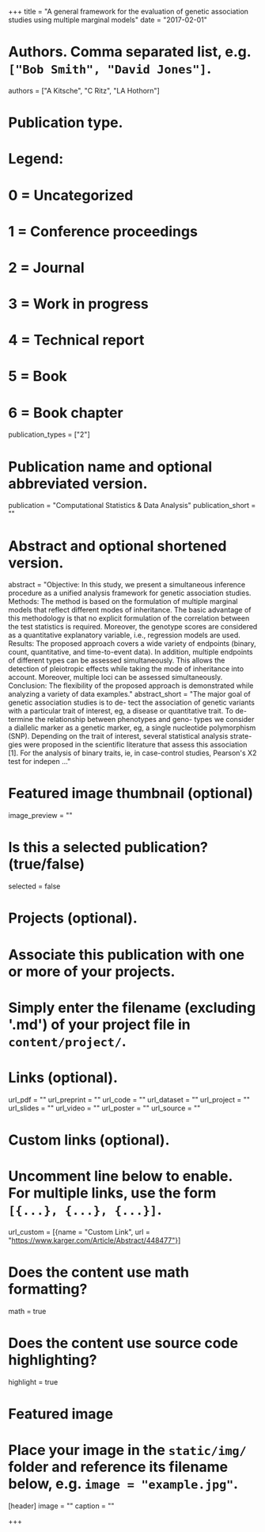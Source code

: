 +++
title = "A general framework for the evaluation of genetic association studies using multiple marginal models"
date = "2017-02-01"

# Authors. Comma separated list, e.g. `["Bob Smith", "David Jones"]`.
authors = ["A Kitsche", "C Ritz", "LA Hothorn"]

# Publication type.
# Legend:
# 0 = Uncategorized
# 1 = Conference proceedings
# 2 = Journal
# 3 = Work in progress
# 4 = Technical report
# 5 = Book
# 6 = Book chapter
publication_types = ["2"]

# Publication name and optional abbreviated version.
publication = "Computational Statistics & Data Analysis"
publication_short = ""

# Abstract and optional shortened version.
abstract = "Objective: In this study, we present a simultaneous inference procedure as a unified analysis framework for genetic association studies. Methods: The method is based on the formulation of multiple marginal models that reflect different modes of inheritance. The basic advantage of this methodology is that no explicit formulation of the correlation between the test statistics is required. Moreover, the genotype scores are considered as a quantitative explanatory variable, i.e., regression models are used. Results: The proposed approach covers a wide variety of endpoints (binary, count, quantitative, and time-to-event data). In addition, multiple endpoints of different types can be assessed simultaneously. This allows the detection of pleiotropic effects while taking the mode of inheritance into account. Moreover, multiple loci can be assessed simultaneously. Conclusion: The flexibility of the proposed approach is demonstrated while analyzing a variety of data examples."
abstract_short = "The major goal of genetic association studies is to de- tect the association of genetic variants with a particular trait of interest, eg, a disease or quantitative trait. To de- termine the relationship between phenotypes and geno- types we consider a diallelic marker as a genetic marker, eg, a single nucleotide polymorphism (SNP). Depending on the trait of interest, several statistical analysis strate- gies were proposed in the scientific literature that assess this association [1]. For the analysis of binary traits, ie, in case-control studies, Pearson's X2 test for indepen ..."

# Featured image thumbnail (optional)
image_preview = ""

# Is this a selected publication? (true/false)
selected = false

# Projects (optional).
#   Associate this publication with one or more of your projects.
#   Simply enter the filename (excluding '.md') of your project file in `content/project/`.

# Links (optional).
url_pdf = ""
url_preprint = ""
url_code = ""
url_dataset = ""
url_project = ""
url_slides = ""
url_video = ""
url_poster = ""
url_source = ""

# Custom links (optional).
#   Uncomment line below to enable. For multiple links, use the form `[{...}, {...}, {...}]`.
url_custom = [{name = "Custom Link", url = "https://www.karger.com/Article/Abstract/448477"}]

# Does the content use math formatting?
math = true

# Does the content use source code highlighting?
highlight = true

# Featured image
# Place your image in the `static/img/` folder and reference its filename below, e.g. `image = "example.jpg"`.
[header]
image = ""
caption = ""

+++

